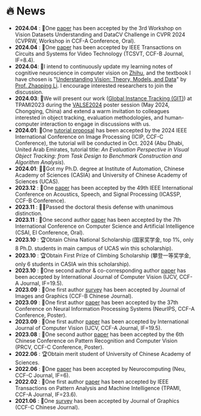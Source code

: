# 🔥 News
* **2024.04** : 📝One [paper](https://huuuuusy.github.io/#DTLLM) has been accepted by the 3rd Workshop on Vision Datasets Understanding and DataCV Challenge in CVPR 2024 (CVPRW, Workshop in CCF-A Conference, Oral). 
* **2024.04** : 📝One [paper](https://huuuuusy.github.io/#AWCV) has been accepted by IEEE Transactions on Circuits and Systems for Video Technology (TCSVT, CCF-B Journal, IF=8.4). 
* **2024.04**: 📣I intend to continuously update my learning notes of cognitive neuroscience in computer vision on [Zhihu](https://www.zhihu.com/column/c_1759735332218912768), and the textbook I have chosen is "[Understanding Vision: Theory, Models, and Data](https://academic.oup.com/book/8719)" by [Prof. Zhaoping Li](https://www.lizhaoping.org/Home.html).  I encourage interested researchers to join the discussion.
* **2024.03**: 📣We will present our work ([Global Instance Tracking (GIT)](https://huuuuusy.github.io/#GIT)) at TPAMI2023 during the [VALSE2024](http://www.valser.org/2024/#/) poster session (May 2024, Chongqing, China) and extend a warm invitation to colleagues interested in object tracking, evaluation methodologies, and human-computer interaction to engage in discussions with us.
* **2024.01**: 📣One [tutorial proposal](https://2024.ieeeicip.org/tutorials/) has been accepted by the 2024 IEEE International Conference on Image Processing (ICIP, CCF-C Conference), the tutorial will be conducted in Oct. 2024 (Abu Dhabi, United Arab Emirates, tutorial title: *An Evaluation Perspective in Visual Object Tracking: from Task Design to Benchmark Construction and Algorithm Analysis*).
* **2024.01**: 👩‍🎓Got my Ph.D. degree at Institute of Automation, Chinese Academy of Sciences (CASIA) and University of Chinese Academy of Sciences (UCAS).
* **2023.12** : 📝One [paper](https://huuuuusy.github.io/#ICASSP24) has been accepted by the 49th IEEE International Conference on Acoustics, Speech, and Signal Processing (ICASSP, CCF-B Conference).
* **2023.11** : 👩‍🎓Passed the doctoral thesis defense with unanimous distinction.
* **2023.11** : 📝One second author [paper](https://huuuuusy.github.io/#CSAI23) has been accepted by the 7th International Conference on Computer Science and Artificial Intelligence (CSAI, EI Conference, Oral).
* **2023.10** : 🏆Obtain China National Scholarship (国家奖学金, top 1%, only 8 Ph.D. students in main campus of UCAS win this scholarship).
* **2023.10** : 🏆Obtain First Prize of Climbing Scholarship (攀登一等奖学金, only 6 students in CASIA win this scholarship).
* **2023.10** : 📝One second author & co-corresponding author [paper](https://huuuuusy.github.io/#BioDrone) has been accepted by International Journal of Computer Vision (IJCV, CCF-A Journal, IF=19.5).
* **2023.09** : 📝One first author [survey](https://huuuuusy.github.io/#JIG-survey) has been accepted by Journal of Images and Graphics (CCF-B Chinese Journal). 
* **2023.09** : 📝One first author [paper](https://huuuuusy.github.io/#MGIT) has been accepted by the 37th Conference on Neural Information Processing Systems (NeurIPS, CCF-A Conference, Poster).
* **2023.09** : 📝One first author [paper](https://huuuuusy.github.io/#SOTVerse) has been accepted by International Journal of Computer Vision (IJCV, CCF-A Journal, IF=19.5). 
* **2023.08** : 📝One second author [paper](https://huuuuusy.github.io/#PRCV23) has been accepted by the 6th Chinese Conference on Pattern Recognition and Computer Vision (PRCV, CCF-C Conference, Poster). 
* **2022.06** : 🏆Obtain merit student of University of Chinese Academy of Sciences.
* **2022.06** : 📝One [paper](https://huuuuusy.github.io/#Neu22) has been accepted by Neurocomputing (Neu, CCF-C Journal, IF=6). 
* **2022.02** : 📝One first author [paper](https://huuuuusy.github.io/#GIT) has been accepted by IEEE Transactions on Pattern Analysis and Machine Intelligence (TPAMI, CCF-A Journal, IF=23.6). 
* **2021.06** : 📝One [survey](https://huuuuusy.github.io/#VTT) has been accepted by Journal of Graphics (CCF-C Chinese Journal). 